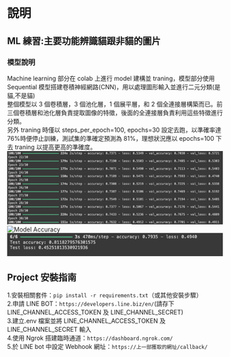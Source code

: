 # 說明

## ML 練習:主要功能辨識貓跟非貓的圖片

### 模型說明

Machine learning 部分在 colab 上進行 model 建構並 traning，模型部分使用 Sequential 模型搭建卷積神經網路(CNN)，用以處理圖形輸入並進行二元分類(是貓,不是貓)<br>
整個模型以 3 個卷積層，3 個池化層，1 個展平層，和 2 個全連接層構築而已。前三個卷積層和池化層負責提取圖像的特徵，後面的全連接層負責利用這些特徵進行分類。<br>
另外 traning 時僅以 steps_per_epoch=100, epochs=30 設定去跑，以準確率達 76%時便停止訓練，測試集的準確定預測為 81%，理想狀況應以 epochs=100 下去 traning 以提高更高的準確度。<br>
![Traning過程](./img/traning.png)
![Model Accuracy](./yourLocation/yourFile.png)
![測試集準確率預測](./img/test_acc.png)

## Project 安裝指南

1.安裝相關套件：`pip install -r requirements.txt`（或其他安裝步驟） <br> 2.申請 LINE BOT：`https://developers.line.biz/en/`(請存下 LINE_CHANNEL_ACCESS_TOKEN 及 LINE_CHANNEL_SECRET) <br> 3.建立.env 檔案並將 LINE_CHANNEL_ACCESS_TOKEN 及 LINE_CHANNEL_SECRET 輸入 <br> 4.使用 Ngrok 搭建臨時通道：`https://dashboard.ngrok.com/` <br> 5.於 LINE bot 中設定 Webhook 網址：`https://上一部獲取的網址/callback/`
